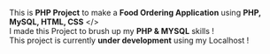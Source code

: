 
This is <b>PHP Project</b> to make a <b>Food Ordering Application</b> using <b>PHP, MySQL, HTML, CSS</b> </>
<br />
I made this Project to brush up my <b>PHP & MYSQL</b> skills !
<br />
This project is currently <b>under development</b> using my Localhost !
<br />
